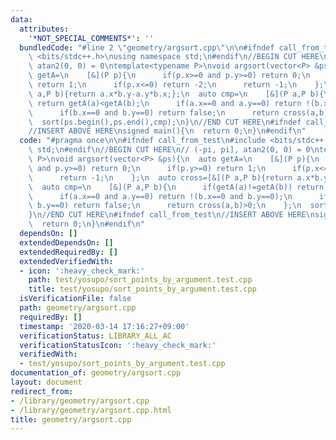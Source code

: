 ```yaml
---
data:
  attributes:
    '*NOT_SPECIAL_COMMENTS*': ''
  bundledCode: "#line 2 \"geometry/argsort.cpp\"\n\n#ifndef call_from_test\n#include\
    \ <bits/stdc++.h>\nusing namespace std;\n#endif\n//BEGIN CUT HERE\n// (-pi, pi],\
    \ atan2(0, 0) = 0\ntemplate<typename P>\nvoid argsort(vector<P> &ps){\n  auto\
    \ getA=\n    [&](P p){\n      if(p.x>=0 and p.y>=0) return 0;\n      if(p.y>=0)\
    \ return 1;\n      if(p.x<=0) return -2;\n      return -1;\n    };\n  auto cross=[&](P\
    \ a,P b){return a.x*b.y-a.y*b.x;};\n  auto cmp=\n    [&](P a,P b){\n      if(getA(a)!=getA(b))\
    \ return getA(a)<getA(b);\n      if(a.x==0 and a.y==0) return !(b.x==0 and b.y==0);\n\
    \      if(b.x==0 and b.y==0) return false;\n      return cross(a,b)>0;\n    };\n\
    \  sort(ps.begin(),ps.end(),cmp);\n}\n//END CUT HERE\n#ifndef call_from_test\n\
    //INSERT ABOVE HERE\nsigned main(){\n  return 0;\n}\n#endif\n"
  code: "#pragma once\n\n#ifndef call_from_test\n#include <bits/stdc++.h>\nusing namespace\
    \ std;\n#endif\n//BEGIN CUT HERE\n// (-pi, pi], atan2(0, 0) = 0\ntemplate<typename\
    \ P>\nvoid argsort(vector<P> &ps){\n  auto getA=\n    [&](P p){\n      if(p.x>=0\
    \ and p.y>=0) return 0;\n      if(p.y>=0) return 1;\n      if(p.x<=0) return -2;\n\
    \      return -1;\n    };\n  auto cross=[&](P a,P b){return a.x*b.y-a.y*b.x;};\n\
    \  auto cmp=\n    [&](P a,P b){\n      if(getA(a)!=getA(b)) return getA(a)<getA(b);\n\
    \      if(a.x==0 and a.y==0) return !(b.x==0 and b.y==0);\n      if(b.x==0 and\
    \ b.y==0) return false;\n      return cross(a,b)>0;\n    };\n  sort(ps.begin(),ps.end(),cmp);\n\
    }\n//END CUT HERE\n#ifndef call_from_test\n//INSERT ABOVE HERE\nsigned main(){\n\
    \  return 0;\n}\n#endif\n"
  dependsOn: []
  extendedDependsOn: []
  extendedRequiredBy: []
  extendedVerifiedWith:
  - icon: ':heavy_check_mark:'
    path: test/yosupo/sort_points_by_argument.test.cpp
    title: test/yosupo/sort_points_by_argument.test.cpp
  isVerificationFile: false
  path: geometry/argsort.cpp
  requiredBy: []
  timestamp: '2020-03-14 17:16:27+09:00'
  verificationStatus: LIBRARY_ALL_AC
  verificationStatusIcon: ':heavy_check_mark:'
  verifiedWith:
  - test/yosupo/sort_points_by_argument.test.cpp
documentation_of: geometry/argsort.cpp
layout: document
redirect_from:
- /library/geometry/argsort.cpp
- /library/geometry/argsort.cpp.html
title: geometry/argsort.cpp
---
```

